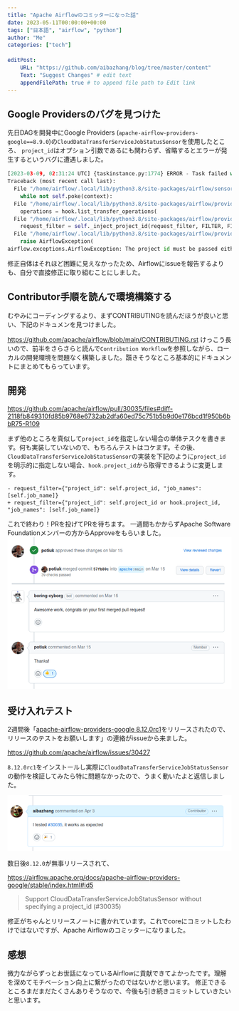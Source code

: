 ```yaml
---
title: "Apache Airflowのコミッターになった話"
date: 2023-05-11T00:00:00+00:00
tags: ["日本語", "airflow", "python"]
author: "Me"
categories: ["tech"]

editPost:
    URL: "https://github.com/aibazhang/blog/tree/master/content"
    Text: "Suggest Changes" # edit text
    appendFilePath: true # to append file path to Edit link
---
```


## Google Providersのバグを見つけた

先日DAGを開発中にGoogle Providers (`apache-airflow-providers-google==8.9.0`)の`CloudDataTransferServiceJobStatusSensor`を使用したところ、
`project_id`はオプション引数であるにも関わらず、省略するとエラーが発生するというバグに遭遇しました。

```python
[2023-03-09, 02:31:24 UTC] {taskinstance.py:1774} ERROR - Task failed with exception
Traceback (most recent call last):
  File "/home/airflow/.local/lib/python3.8/site-packages/airflow/sensors/base.py", line 236, in execute
    while not self.poke(context):
  File "/home/airflow/.local/lib/python3.8/site-packages/airflow/providers/google/cloud/sensors/cloud_storage_transfer_service.py", line 91, in poke
    operations = hook.list_transfer_operations(
  File "/home/airflow/.local/lib/python3.8/site-packages/airflow/providers/google/cloud/hooks/cloud_storage_transfer_service.py", line 380, in list_transfer_operations
    request_filter = self._inject_project_id(request_filter, FILTER, FILTER_PROJECT_ID)
  File "/home/airflow/.local/lib/python3.8/site-packages/airflow/providers/google/cloud/hooks/cloud_storage_transfer_service.py", line 459, in _inject_project_id
    raise AirflowException(
airflow.exceptions.AirflowException: The project id must be passed either as `project_id` key in `filter` parameter or as project_id extra in Google Cloud connection definition. Both are not set!
```

修正自体はそれほど困難に見えなかったため、Airflowにissueを報告するよりも、自分で直接修正に取り組むことにしました。

## Contributor手順を読んで環境構築する

むやみにコーディングするより、まずCONTRIBUTINGを読んだほうが良いと思い、下記のドキュメンを見つけました。

https://github.com/apache/airflow/blob/main/CONTRIBUTING.rst
けっこう長いので、前半をさらさらと読んで`Contribution Workflow`を参照しながら、ローカルの開発環境を問題なく構築しました。躓きそうなところ基本的にドキュメントにまとめてもらっています。

## 開発

https://github.com/apache/airflow/pull/30035/files#diff-2118fb849310fd85b9768e6732ab2dfa60ed75c751b5b9d0e176bcd1f950b6bbR75-R109

まず他のところを真似して`project_id`を指定しない場合の単体テスクを書きます。何も実装していないので、もちろんテストはコケます。その後、`CloudDataTransferServiceJobStatusSensor`の実装を下記のように`project_id`を明示的に指定しない場合、`hook.project_id`から取得できるように変更します。

```
- request_filter={"project_id": self.project_id, "job_names": [self.job_name]}
+ request_filter={"project_id": self.project_id or hook.project_id, "job_names": [self.job_name]}
```

これで終わり！PRを投げてPRを待ちます。
一週間もかからずApache Software Foundationメンバーの方からApproveをもらいました。
![](images/83aeaffb7ffa-20230511.png)


## 受け入れテスト

2週間後「[apache-airflow-providers-google 8.12.0rc1](https://pypi.org/project/apache-airflow-providers-google/8.12.0rc1/)をリリースされたので、リリースのテストをお願いします」の連絡がissueから来ました。

https://github.com/apache/airflow/issues/30427

`8.12.0rc1`をインストールし実際に`CloudDataTransferServiceJobStatusSensor`の動作を検証してみたら特に問題なかったので、うまく動いたよと返信しました。

![](images/de665e457d43-20230511.png)

数日後`8.12.0`が無事リリースされて、

https://airflow.apache.org/docs/apache-airflow-providers-google/stable/index.html#id5

> Support CloudDataTransferServiceJobStatusSensor without specifying a project_id (#30035)

修正がちゃんとリリースノートに書かれています。これでcoreにコミットしたわけではないですが、Apache Airflowのコミッターになりました。

## 感想

微力ながらずっとお世話になっているAirflowに貢献できてよかったです。理解を深めてモチベーション向上に繋がったのではないかと思います。
修正できるところまだまだたくさんありそうなので、今後も引き続きコミットしていきたいと思います。
